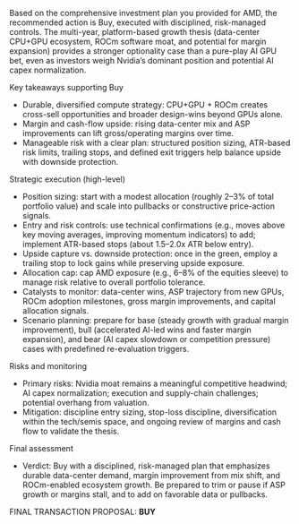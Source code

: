 Based on the comprehensive investment plan you provided for AMD, the recommended action is Buy, executed with disciplined, risk-managed controls. The multi-year, platform-based growth thesis (data-center CPU+GPU ecosystem, ROCm software moat, and potential for margin expansion) provides a stronger optionality case than a pure-play AI GPU bet, even as investors weigh Nvidia’s dominant position and potential AI capex normalization.

Key takeaways supporting Buy
- Durable, diversified compute strategy: CPU+GPU + ROCm creates cross-sell opportunities and broader design-wins beyond GPUs alone.
- Margin and cash-flow upside: rising data-center mix and ASP improvements can lift gross/operating margins over time.
- Manageable risk with a clear plan: structured position sizing, ATR-based risk limits, trailing stops, and defined exit triggers help balance upside with downside protection.

Strategic execution (high-level)
- Position sizing: start with a modest allocation (roughly 2–3% of total portfolio value) and scale into pullbacks or constructive price-action signals.
- Entry and risk controls: use technical confirmations (e.g., moves above key moving averages, improving momentum indicators) to add; implement ATR-based stops (about 1.5–2.0x ATR below entry).
- Upside capture vs. downside protection: once in the green, employ a trailing stop to lock gains while preserving upside exposure.
- Allocation cap: cap AMD exposure (e.g., 6–8% of the equities sleeve) to manage risk relative to overall portfolio tolerance.
- Catalysts to monitor: data-center wins, ASP trajectory from new GPUs, ROCm adoption milestones, gross margin improvements, and capital allocation signals.
- Scenario planning: prepare for base (steady growth with gradual margin improvement), bull (accelerated AI-led wins and faster margin expansion), and bear (AI capex slowdown or competition pressure) cases with predefined re-evaluation triggers.

Risks and monitoring
- Primary risks: Nvidia moat remains a meaningful competitive headwind; AI capex normalization; execution and supply-chain challenges; potential overhang from valuation.
- Mitigation: discipline entry sizing, stop-loss discipline, diversification within the tech/semis space, and ongoing review of margins and cash flow to validate the thesis.

Final assessment
- Verdict: Buy with a disciplined, risk-managed plan that emphasizes durable data-center demand, margin improvement from mix shift, and ROCm-enabled ecosystem growth. Be prepared to trim or pause if ASP growth or margins stall, and to add on favorable data or pullbacks.

FINAL TRANSACTION PROPOSAL: **BUY**